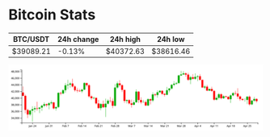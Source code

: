 # Bitcoin Stats

BTC/USDT|24h change|24h high|24h low|
|---|---|---|---|
|$39089.21|-0.13%|$40372.63|$38616.46|

<img src="./chart.svg">
